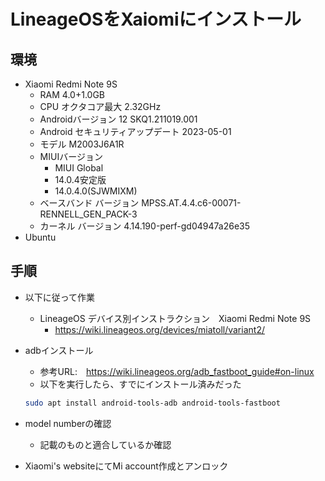 # LineageOSをXaiomiにインストール

## 環境

- Xiaomi Redmi Note 9S
  - RAM 4.0+1.0GB
  - CPU オクタコア最大 2.32GHz
  - Androidバージョン 12 SKQ1.211019.001
  - Android セキュリティアップデート 2023-05-01
  - モデル M2003J6A1R
  - MIUIバージョン
    - MIUI Global
    - 14.0.4安定版
    - 14.0.4.0(SJWMIXM)
  - ベースバンド バージョン MPSS.AT.4.4.c6-00071-RENNELL_GEN_PACK-3
  - カーネル バージョン 4.14.190-perf-gd04947a26e35
- Ubuntu

## 手順

- 以下に従って作業
  - LineageOS デバイス別インストラクション　Xiaomi Redmi Note 9S
    - https://wiki.lineageos.org/devices/miatoll/variant2/

- adbインストール
  - 参考URL:　https://wiki.lineageos.org/adb_fastboot_guide#on-linux
  - 以下を実行したら、すでにインストール済みだった

  ```bash
  sudo apt install android-tools-adb android-tools-fastboot
  ```

- model numberの確認
  - 記載のものと適合しているか確認

- Xiaomi's websiteにてMi account作成とアンロック